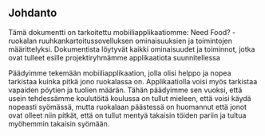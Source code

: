 ## Johdanto

Tämä dokumentti on tarkoitettu mobiiliapplikaatiomme: Need Food? -ruokalan ruuhkankartoitussovelluksen ominaisuuksien ja toimintojen määrittelyksi. Dokumentista löytyvät kaikki ominaisuudet ja toiminnot, jotka ovat tulleet esille projektiryhmämme applikaatiota suunnitellessa

Päädyimme tekemään mobiiliapplikaation, jolla olisi helppo ja nopea tarkistaa kuinka pitkä jono ruokalassa on. Applikaatiolla voisi myös tarkistaa vapaiden pöytien ja tuolien määrän. Tähän päädyimme sen vuoksi, että usein tehdessämme koulutöitä koulussa on tullut mieleen, että voisi käydä nopeasti syömässä, mutta ruokalaan päästessä on huomannut että jonot ovat olleet niin pitkät, että on tullut mentyä takaisin töiden pariin ja tultua myöhemmin takaisin syömään.
